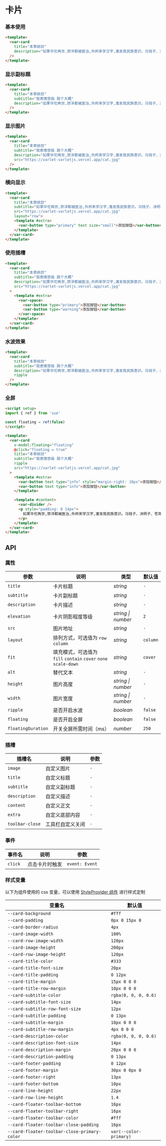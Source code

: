 # 卡片

### 基本使用

```html
<template>
  <var-card
    title="本草纲目"
    description="如果华佗再世,崇洋都被医治,外邦来学汉字,激发我民族意识。马钱子、决明子、苍耳子，还有莲子；黄药子、苦豆子、川楝子，我要面子。用我的方式，改写一部历史。没什么别的事，跟着我念几个字。山药当归枸杞 GO，山药 当归 枸杞 GO，看我抓一把中药，服下一帖骄傲~"
  />
</template>
```

### 显示副标题

```html
<template>
  <var-card
    title="本草纲目"
    subtitle="我表情悠哉 跳个大概"
    description="如果华佗再世,崇洋都被医治,外邦来学汉字,激发我民族意识。马钱子、决明子、苍耳子，还有莲子；黄药子、苦豆子、川楝子，我要面子。用我的方式，改写一部历史。没什么别的事，跟着我念几个字。山药当归枸杞 GO，山药 当归 枸杞 GO，看我抓一把中药，服下一帖骄傲~"
  />
</template>
```

### 显示图片

```html
<template>
  <var-card
    title="本草纲目"
    subtitle="我表情悠哉 跳个大概"
    description="如果华佗再世,崇洋都被医治,外邦来学汉字,激发我民族意识。马钱子、决明子、苍耳子，还有莲子；黄药子、苦豆子、川楝子，我要面子。用我的方式，改写一部历史。没什么别的事，跟着我念几个字。山药当归枸杞 GO，山药 当归 枸杞 GO，看我抓一把中药，服下一帖骄傲~"
    src="https://varlet-varletjs.vercel.app/cat.jpg"
  />
</template>
```

### 横向显示

```html
<template>
  <var-card 
    title="本草纲目"
    subtitle="如果华佗再世,崇洋都被医治,外邦来学汉字,激发我民族意识。马钱子、决明子、苍耳子，还有莲子；黄药子、苦豆子、川楝子，我要面子。用我的方式，改写一部历史。没什么别的事，跟着我念几个字。山药当归枸杞 GO，山药 当归 枸杞 GO，看我抓一把中药，服下一帖骄傲~"
    src="https://varlet-varletjs.vercel.app/cat.jpg"
    layout="row">
    <template #extra>
      <var-button type="primary" text size="small">添加按钮</var-button>
    </template>
  </var-card>
</template>
```

### 使用插槽

```html
<template>
  <var-card
    title="本草纲目"
    subtitle="我表情悠哉 跳个大概"
    description="如果华佗再世,崇洋都被医治,外邦来学汉字,激发我民族意识。马钱子、决明子、苍耳子，还有莲子；黄药子、苦豆子、川楝子，我要面子。用我的方式，改写一部历史。没什么别的事，跟着我念几个字。山药当归枸杞 GO，山药 当归 枸杞 GO，看我抓一把中药，服下一帖骄傲~"
    src="https://varlet-varletjs.vercel.app/cat.jpg"
  >
    <template #extra>
      <var-space>
        <var-button type="primary">添加按钮</var-button>
        <var-button type="warning">添加按钮</var-button>
      </var-space>
    </template>
  </var-card>
</template>
```

### 水波效果

```html
<template>
  <var-card
    title="本草纲目"
    subtitle="我表情悠哉 跳个大概"
    description="如果华佗再世,崇洋都被医治,外邦来学汉字,激发我民族意识。马钱子、决明子、苍耳子，还有莲子；黄药子、苦豆子、川楝子，我要面子。用我的方式，改写一部历史。没什么别的事，跟着我念几个字。山药当归枸杞 GO，山药 当归 枸杞 GO，看我抓一把中药，服下一帖骄傲~"
    ripple
  />
</template>
```

### 全屏

```html
<script setup>
import { ref } from 'vue'

const floating = ref(false)
</script>

<template>
  <var-card
    v-model:floating="floating"
    @click="floating = true"
    title="本草纲目"
    subtitle="我表情悠哉 跳个大概"
    ripple
    src="https://varlet-varletjs.vercel.app/cat.jpg"
  >
    <template #extra>
      <var-button text type="info" style="margin-right: 10px">添加按钮</var-button>
      <var-button text type="info">添加按钮</var-button>
    </template>

    <template #content>
      <var-divider />
      <p style="padding: 0 14px">
        如果华佗再世,崇洋都被医治,外邦来学汉字,激发我民族意识。马钱子、决明子、苍耳子，还有莲子；黄药子、苦豆子、川楝子，我要面子。用我的方式，改写一部历史。没什么别的事，跟着我念几个字。山药当归枸杞 GO，山药 当归 枸杞 GO，看我抓一把中药，服下一帖骄傲~
      </p>
    </template>
  </var-card>
</template>
```

## API

### 属性

| 参数            | 说明                                                     | 类型               | 默认值      |
|---------------|--------------------------------------------------------| ------------------ |----------|
| `title`       | 卡片标题                                                   | _string_           | `-`      |
| `subtitle`    | 卡片副标题                                                  | _string_           | `-`      |
| `description` | 卡片描述                                                   | _string_           | `-`      |
| `elevation`   | 卡片阴影程度等级                                               | _string \| number_  | `2`     |
| `src`         | 图片地址                                                   | _string_           | `-`      |
| `layout`      | 排列方式，可选值为 `row` `column`                               | _string_           | `column` |
| `fit`         | 填充模式，可选值为 `fill` `contain` `cover` `none` `scale-down` | _string_           | `cover`  |
| `alt`         | 替代文本                                                   | _string_           | `-`      |
| `height`      | 图片高度                                                   | _string \| number_  | `-`     |
| `width`       | 图片宽度                                                   | _string \| number_  | `-`     |
| `ripple`      | 是否开启水波                                                 | _boolean_          | `false`  |
| `floating`    | 是否开启全屏                                                 |_boolean_          | `false`  |
| `floatingDuration`    | 开关全屏所需时间（ms）                           |_number_          | `250`    |


### 插槽

| 插槽名           | 说明         | 参数 |
|---------------|------------| ---- |
| `image`       | 自定义图片      | `-`  |
| `title`       | 自定义标题      | `-`  |
| `subtitle`    | 自定义副标题     | `-`  |
| `description` | 自定义描述      | `-`  |
| `content`     | 自定义正文      | `-`  |
| `extra`       | 自定义底部内容    | `-`  |
| `toolbar-close` | 工具栏自定义关闭   | `-`  |


### 事件

| 事件名  | 说明           | 参数           |
| ------- | -------------- | -------------- |
| `click` | 点击卡片时触发 | `event: Event` |

### 样式变量

以下为组件使用的 css 变量，可以使用 [StyleProvider 组件](#/zh-CN/style-provider) 进行样式定制

| 变量名                                          | 默认值                    |
|----------------------------------------------|------------------------|
| `--card-background`                          | `#fff`                 |
| `--card-padding`                             | `0px 0 15px 0`         |
| `--card-border-radius`                       | `4px`                  |
| `--card-image-width`                         | `100%`                 |
| `--card-row-image-width`                     | `120px`                |
| `--card-image-height`                        | `200px`                |
| `--card-row-image-height`                    | `120px`                |
| `--card-title-color`                         | `#333`                 |
| `--card-title-font-size`                     | `20px`                 |
| `--card-title-padding`                       | `0 12px`               |
| `--card-title-margin`                        | `15px 0 0 0`           |
| `--card-title-row-margin`                    | `10px 0 0 0`           |
| `--card-subtitle-color`                      | `rgba(0, 0, 0, 0.6)`   |
| `--card-subtitle-font-size`                  | `14px`                 |
| `--card-subtitle-row-font-size`              | `12px`                 |
| `--card-subtitle-padding`                    | `0 13px`               |
| `--card-subtitle-margin`                     | `10px 0 0 0`           |
| `--card-subtitle-row-margin`                 | `4px 0 0 0`            |
| `--card-description-color`                   | `rgba(0, 0, 0, 0.6)`   |
| `--card-description-font-size`               | `14px`                 |
| `--card-description-margin`                  | `20px 0 0 0`           |
| `--card-description-padding`                 | `0 13px`               |
| `--card-footer-padding`                      | `0 12px`               |
| `--card-footer-margin`                       | `30px 0 0px 0`         |
| `--card-footer-right`                        | `13px`                 |
| `--card-footer-bottom`                       | `10px`                 |
| `--card-line-height`                         | `22px`                 |
| `--card-row-line-height`                     | `1.4`                  |
| `--card-floater-toolbar-bottom`              | `16px`                 |
| `--card-floater-toolbar-right`               | `16px`                 |
| `--card-floater-toolbar-color`               | `#fff`                 |
| `--card-floater-toolbar-close-padding`       | `16px`                 |
| `--card-floater-toolbar-close-primary-color` | `var(--color-primary)` |
